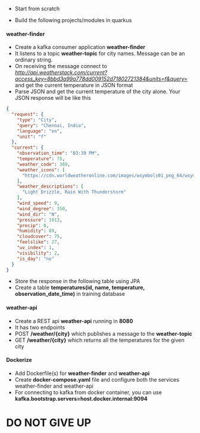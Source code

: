 * Start from scratch

* Build the following projects/modules in quarkus

#### weather-finder

* Create a kafka consumer application **weather-finder**
* It listens to a topic **weather-topic** for city names. Message can be an ordinary string.
* On receiving the message connect to *http://api.weatherstack.com/current?access_key=8bbd3a99a778dd009152d71802721384&units=f&query=<cityName>* and get the current temperature in JSON format
* Parse JSON and get the current temperature of the city alone. Your JSON response will be like this

``` json
{
  "request": {
    "type": "City",
    "query": "Chennai, India",
    "language": "en",
    "unit": "f"
  },
  "current": {
    "observation_time": "03:39 PM",
    "temperature": 75,
    "weather_code": 389,
    "weather_icons": [
      "https://cdn.worldweatheronline.com/images/wsymbols01_png_64/wsymbol_0040_thunderstorms_night.png"
    ],
    "weather_descriptions": [
      "Light Drizzle, Rain With Thunderstorm"
    ],
    "wind_speed": 9,
    "wind_degree": 350,
    "wind_dir": "N",
    "pressure": 1013,
    "precip": 0,
    "humidity": 89,
    "cloudcover": 75,
    "feelslike": 27,
    "uv_index": 1,
    "visibility": 2,
    "is_day": "no"
  }
}

```

* Store the response in the following table using JPA
* Create a table **temperatures(id, name, temperature, observation_date_time)** in training database


#### weather-api

* Create a REST api __weather-api__ running in __8080__
* It has two endpoints 
* POST __/weather/{city}__ which publishes a message to the **weather-topic**
* GET __/weather/{city}__ which returns all the temperatures for the given city 



#### Dockerize 

* Add Dockerfile(s) for **weather-finder** and **weather-api**
* Create **docker-compose.yaml** file and configure both the services weather-finder and weather-api
* For connecting to kafka from docker container, you can use **kafka.bootstrap.servers=host.docker.internal:9094**


# DO NOT GIVE UP



